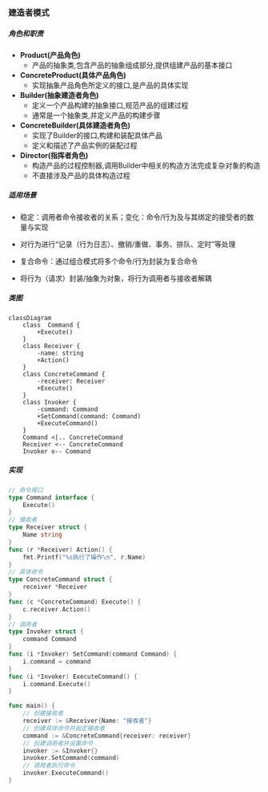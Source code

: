### 建造者模式

##### 角色和职责

- **Product(产品角色)**
  - 产品的抽象类,包含产品的抽象组成部分,提供组建产品的基本接口
- **ConcreteProduct(具体产品角色)**
  - 实现抽象产品角色所定义的接口,是产品的具体实现
- **Builder(抽象建造者角色)**
  - 定义一个产品构建的抽象接口,规范产品的组建过程
  - 通常是一个抽象类,并定义产品的构建步骤
- **ConcreteBuilder(具体建造者角色)**
  - 实现了Builder的接口,构建和装配具体产品
  - 定义和描述了产品实例的装配过程
- **Director(指挥者角色)**
  - 构造产品的过程控制器,调用Builder中相关的构造方法完成复杂对象的构造
  - 不直接涉及产品的具体构造过程

##### 适用场景

- 稳定：调用者命令接收者的关系；变化：命令/行为及与其绑定的接受者的数量与实现

- 对行为进行“记录（行为日志）、撤销/重做、事务、排队、定时”等处理

- 复合命令：通过组合模式将多个命令/行为封装为复合命令

- 将行为（请求）封装/抽象为对象，将行为调用者与接收者解耦

##### 类图

```mermaid
classDiagram
    class  Command {
        +Execute()
    }
    class Receiver {
        -name: string
        +Action()
    }
    class ConcreteCommand {
        -receiver: Receiver
        +Execute()
    }
    class Invoker {
        -command: Command
        +SetCommand(command: Command)
        +ExecuteCommand()
    }
    Command <|.. ConcreteCommand
    Receiver <-- ConcreteCommand
    Invoker o-- Command
```

##### 实现

```go
// 命令接口
type Command interface {
    Execute()
}
// 接收者
type Receiver struct {
    Name string
}
func (r *Receiver) Action() {
    fmt.Printf("%s执行了操作\n", r.Name)
}
// 具体命令
type ConcreteCommand struct {
    receiver *Receiver
}
func (c *ConcreteCommand) Execute() {
    c.receiver.Action()
}
// 调用者
type Invoker struct {
    command Command
}
func (i *Invoker) SetCommand(command Command) {
    i.command = command
}
func (i *Invoker) ExecuteCommand() {
    i.command.Execute()
}

func main() {
    // 创建接收者
    receiver := &Receiver{Name: "接收者"}
    // 创建具体命令并指定接收者
    command := &ConcreteCommand{receiver: receiver}
    // 创建调用者并设置命令
    invoker := &Invoker{}
    invoker.SetCommand(command)
    // 调用者执行命令
    invoker.ExecuteCommand()
}
```

